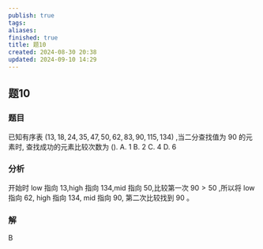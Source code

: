 ```yaml
---
publish: true
tags: 
aliases: 
finished: true
title: 题10
created: 2024-08-30 20:38
updated: 2024-09-10 14:29
---
```

## 题10
### 题目
已知有序表 $\left( {{13},{18},{24},{35},{47},{50},{62},{83},{90},{115},{134}}\right)$ ,当二分查找值为 90 的元素时, 查找成功的元素比较次数为 ().
A. 1 
B. 2 
C. 4 
D. 6
### 分析
开始时 low 指向 13,high 指向 134,mid 指向 50,比较第一次 ${90} > {50}$ ,所以将 low 指向 62, high 指向 134, mid 指向 90, 第二次比较找到 90 。
### 解
B